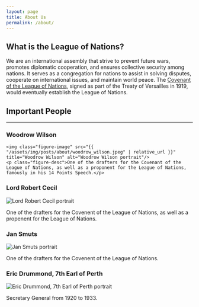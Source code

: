 ```yaml
---
layout: page
title: About Us
permalink: /about/
---
```


## What is the League of Nations?

We are an international assembly that strive to prevent future wars, promotes diplomatic cooperation, and ensures collective security among nations. It serves as a congregation for nations to assist in solving disputes, cooperate on international issues, and maintain world peace. The [Covenant of the League of Nations](/lon.github.io/post/1920/02/01/covenant-of-lon.html), signed as part of the Treaty of Versailles in 1919, would eventually establish the League of Nations. 

<h2 class="header-center">Important People</h2>
<hr>
<div class="figure-block">
    <h3 class="figure-title">Woodrow Wilson</h3>

    <img class="figure-image" src="{{ "/assets/img/posts/about/woodrow_wilson.jpeg" | relative_url }}" title="Woodrow Wilson" alt="Woodrow Wilson portrait"/>
    <p class="figure-desc">One of the drafters for the Covenant of the League of Nations, as well as a proponent for the League of Nations, famously in his 14 Points Speech.</p>
</div>

<div class="figure-block">
    <h3 class="figure-title">Lord Robert Cecil</h3>
    <img class="figure-image" src="{{ "/assets/img/posts/about/Robert_Cecil,_1st_Viscount_Cecil_of_Chelwood_circa_1915.jpg" | relative_url }}" title="Lord Robert Cecil" alt="Lord Robert Cecil portrait"/>
    <p class="figure-desc">One of the drafters for the Covenent of the League of Nations, as well as a propenent for the League of Nations.</p>
</div>

<div class="figure-block">
    <h3 class="figure-title">Jan Smuts</h3>
    <img class="figure-image" src="{{ "/assets/img/posts/about/JC_Smuts.jpg" | relative_url }}" title="Jan Smuts" alt="Jan Smuts portrait"/>
    <p class="figure-desc">One of the drafters for the Covenent of the League of Nations.</p>
</div>

<div class="figure-block">
    <h3 class="figure-title">Eric Drummond, 7th Earl of Perth</h3>
    <img class="figure-image" src="{{ "/assets/img/posts/about/Sir_Eric_Drummond_c-1918.jpg" |  relative_url }}" title="Eric Drummond, 7th Earl of Perth" alt="Eric Drummond, 7th Earl of Perth portrait"/>
    <p class="figure-desc">Secretary General from 1920 to 1933.</p>
</div>






